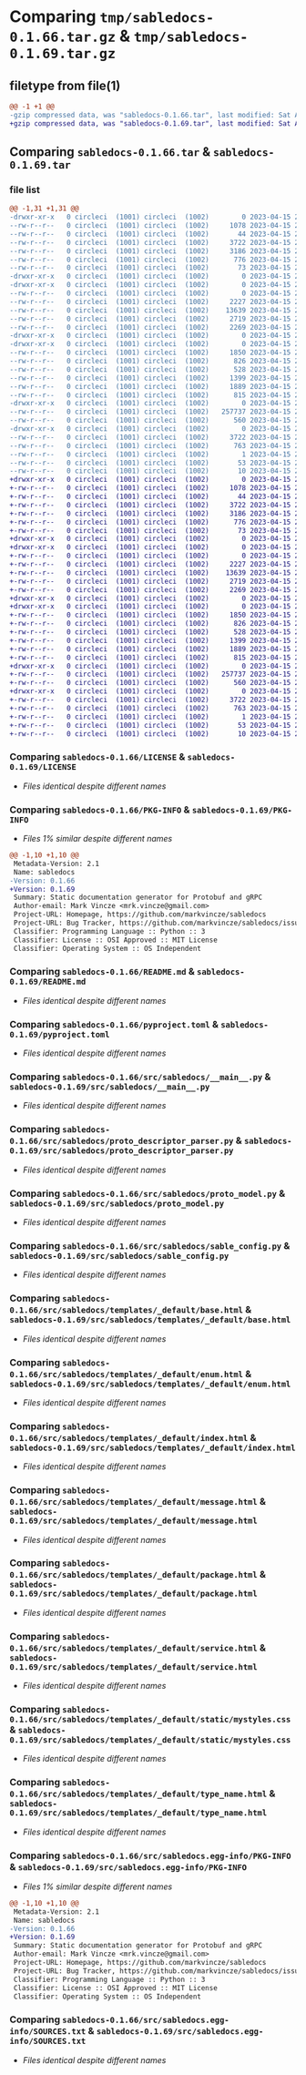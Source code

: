 # Comparing `tmp/sabledocs-0.1.66.tar.gz` & `tmp/sabledocs-0.1.69.tar.gz`

## filetype from file(1)

```diff
@@ -1 +1 @@
-gzip compressed data, was "sabledocs-0.1.66.tar", last modified: Sat Apr 15 20:50:02 2023, max compression
+gzip compressed data, was "sabledocs-0.1.69.tar", last modified: Sat Apr 15 20:52:29 2023, max compression
```

## Comparing `sabledocs-0.1.66.tar` & `sabledocs-0.1.69.tar`

### file list

```diff
@@ -1,31 +1,31 @@
-drwxr-xr-x   0 circleci  (1001) circleci  (1002)        0 2023-04-15 20:50:02.838373 sabledocs-0.1.66/
--rw-r--r--   0 circleci  (1001) circleci  (1002)     1078 2023-04-15 20:49:51.000000 sabledocs-0.1.66/LICENSE
--rw-r--r--   0 circleci  (1001) circleci  (1002)       44 2023-04-15 20:49:51.000000 sabledocs-0.1.66/MANIFEST.in
--rw-r--r--   0 circleci  (1001) circleci  (1002)     3722 2023-04-15 20:50:02.838373 sabledocs-0.1.66/PKG-INFO
--rw-r--r--   0 circleci  (1001) circleci  (1002)     3186 2023-04-15 20:49:51.000000 sabledocs-0.1.66/README.md
--rw-r--r--   0 circleci  (1001) circleci  (1002)      776 2023-04-15 20:49:51.000000 sabledocs-0.1.66/pyproject.toml
--rw-r--r--   0 circleci  (1001) circleci  (1002)       73 2023-04-15 20:50:02.838373 sabledocs-0.1.66/setup.cfg
-drwxr-xr-x   0 circleci  (1001) circleci  (1002)        0 2023-04-15 20:50:02.834372 sabledocs-0.1.66/src/
-drwxr-xr-x   0 circleci  (1001) circleci  (1002)        0 2023-04-15 20:50:02.834372 sabledocs-0.1.66/src/sabledocs/
--rw-r--r--   0 circleci  (1001) circleci  (1002)        0 2023-04-15 20:49:51.000000 sabledocs-0.1.66/src/sabledocs/__init__.py
--rw-r--r--   0 circleci  (1001) circleci  (1002)     2227 2023-04-15 20:49:51.000000 sabledocs-0.1.66/src/sabledocs/__main__.py
--rw-r--r--   0 circleci  (1001) circleci  (1002)    13639 2023-04-15 20:49:51.000000 sabledocs-0.1.66/src/sabledocs/proto_descriptor_parser.py
--rw-r--r--   0 circleci  (1001) circleci  (1002)     2719 2023-04-15 20:49:51.000000 sabledocs-0.1.66/src/sabledocs/proto_model.py
--rw-r--r--   0 circleci  (1001) circleci  (1002)     2269 2023-04-15 20:49:51.000000 sabledocs-0.1.66/src/sabledocs/sable_config.py
-drwxr-xr-x   0 circleci  (1001) circleci  (1002)        0 2023-04-15 20:50:02.834372 sabledocs-0.1.66/src/sabledocs/templates/
-drwxr-xr-x   0 circleci  (1001) circleci  (1002)        0 2023-04-15 20:50:02.838373 sabledocs-0.1.66/src/sabledocs/templates/_default/
--rw-r--r--   0 circleci  (1001) circleci  (1002)     1850 2023-04-15 20:49:51.000000 sabledocs-0.1.66/src/sabledocs/templates/_default/base.html
--rw-r--r--   0 circleci  (1001) circleci  (1002)      826 2023-04-15 20:49:51.000000 sabledocs-0.1.66/src/sabledocs/templates/_default/enum.html
--rw-r--r--   0 circleci  (1001) circleci  (1002)      528 2023-04-15 20:49:51.000000 sabledocs-0.1.66/src/sabledocs/templates/_default/index.html
--rw-r--r--   0 circleci  (1001) circleci  (1002)     1399 2023-04-15 20:49:51.000000 sabledocs-0.1.66/src/sabledocs/templates/_default/message.html
--rw-r--r--   0 circleci  (1001) circleci  (1002)     1889 2023-04-15 20:49:51.000000 sabledocs-0.1.66/src/sabledocs/templates/_default/package.html
--rw-r--r--   0 circleci  (1001) circleci  (1002)      815 2023-04-15 20:49:51.000000 sabledocs-0.1.66/src/sabledocs/templates/_default/service.html
-drwxr-xr-x   0 circleci  (1001) circleci  (1002)        0 2023-04-15 20:50:02.838373 sabledocs-0.1.66/src/sabledocs/templates/_default/static/
--rw-r--r--   0 circleci  (1001) circleci  (1002)   257737 2023-04-15 20:49:51.000000 sabledocs-0.1.66/src/sabledocs/templates/_default/static/mystyles.css
--rw-r--r--   0 circleci  (1001) circleci  (1002)      560 2023-04-15 20:49:51.000000 sabledocs-0.1.66/src/sabledocs/templates/_default/type_name.html
-drwxr-xr-x   0 circleci  (1001) circleci  (1002)        0 2023-04-15 20:50:02.838373 sabledocs-0.1.66/src/sabledocs.egg-info/
--rw-r--r--   0 circleci  (1001) circleci  (1002)     3722 2023-04-15 20:50:02.000000 sabledocs-0.1.66/src/sabledocs.egg-info/PKG-INFO
--rw-r--r--   0 circleci  (1001) circleci  (1002)      763 2023-04-15 20:50:02.000000 sabledocs-0.1.66/src/sabledocs.egg-info/SOURCES.txt
--rw-r--r--   0 circleci  (1001) circleci  (1002)        1 2023-04-15 20:50:02.000000 sabledocs-0.1.66/src/sabledocs.egg-info/dependency_links.txt
--rw-r--r--   0 circleci  (1001) circleci  (1002)       53 2023-04-15 20:50:02.000000 sabledocs-0.1.66/src/sabledocs.egg-info/entry_points.txt
--rw-r--r--   0 circleci  (1001) circleci  (1002)       10 2023-04-15 20:50:02.000000 sabledocs-0.1.66/src/sabledocs.egg-info/top_level.txt
+drwxr-xr-x   0 circleci  (1001) circleci  (1002)        0 2023-04-15 20:52:29.480552 sabledocs-0.1.69/
+-rw-r--r--   0 circleci  (1001) circleci  (1002)     1078 2023-04-15 20:52:16.000000 sabledocs-0.1.69/LICENSE
+-rw-r--r--   0 circleci  (1001) circleci  (1002)       44 2023-04-15 20:52:16.000000 sabledocs-0.1.69/MANIFEST.in
+-rw-r--r--   0 circleci  (1001) circleci  (1002)     3722 2023-04-15 20:52:29.484552 sabledocs-0.1.69/PKG-INFO
+-rw-r--r--   0 circleci  (1001) circleci  (1002)     3186 2023-04-15 20:52:16.000000 sabledocs-0.1.69/README.md
+-rw-r--r--   0 circleci  (1001) circleci  (1002)      776 2023-04-15 20:52:16.000000 sabledocs-0.1.69/pyproject.toml
+-rw-r--r--   0 circleci  (1001) circleci  (1002)       73 2023-04-15 20:52:29.484552 sabledocs-0.1.69/setup.cfg
+drwxr-xr-x   0 circleci  (1001) circleci  (1002)        0 2023-04-15 20:52:29.480552 sabledocs-0.1.69/src/
+drwxr-xr-x   0 circleci  (1001) circleci  (1002)        0 2023-04-15 20:52:29.480552 sabledocs-0.1.69/src/sabledocs/
+-rw-r--r--   0 circleci  (1001) circleci  (1002)        0 2023-04-15 20:52:16.000000 sabledocs-0.1.69/src/sabledocs/__init__.py
+-rw-r--r--   0 circleci  (1001) circleci  (1002)     2227 2023-04-15 20:52:16.000000 sabledocs-0.1.69/src/sabledocs/__main__.py
+-rw-r--r--   0 circleci  (1001) circleci  (1002)    13639 2023-04-15 20:52:16.000000 sabledocs-0.1.69/src/sabledocs/proto_descriptor_parser.py
+-rw-r--r--   0 circleci  (1001) circleci  (1002)     2719 2023-04-15 20:52:16.000000 sabledocs-0.1.69/src/sabledocs/proto_model.py
+-rw-r--r--   0 circleci  (1001) circleci  (1002)     2269 2023-04-15 20:52:16.000000 sabledocs-0.1.69/src/sabledocs/sable_config.py
+drwxr-xr-x   0 circleci  (1001) circleci  (1002)        0 2023-04-15 20:52:29.480552 sabledocs-0.1.69/src/sabledocs/templates/
+drwxr-xr-x   0 circleci  (1001) circleci  (1002)        0 2023-04-15 20:52:29.480552 sabledocs-0.1.69/src/sabledocs/templates/_default/
+-rw-r--r--   0 circleci  (1001) circleci  (1002)     1850 2023-04-15 20:52:16.000000 sabledocs-0.1.69/src/sabledocs/templates/_default/base.html
+-rw-r--r--   0 circleci  (1001) circleci  (1002)      826 2023-04-15 20:52:16.000000 sabledocs-0.1.69/src/sabledocs/templates/_default/enum.html
+-rw-r--r--   0 circleci  (1001) circleci  (1002)      528 2023-04-15 20:52:16.000000 sabledocs-0.1.69/src/sabledocs/templates/_default/index.html
+-rw-r--r--   0 circleci  (1001) circleci  (1002)     1399 2023-04-15 20:52:16.000000 sabledocs-0.1.69/src/sabledocs/templates/_default/message.html
+-rw-r--r--   0 circleci  (1001) circleci  (1002)     1889 2023-04-15 20:52:16.000000 sabledocs-0.1.69/src/sabledocs/templates/_default/package.html
+-rw-r--r--   0 circleci  (1001) circleci  (1002)      815 2023-04-15 20:52:16.000000 sabledocs-0.1.69/src/sabledocs/templates/_default/service.html
+drwxr-xr-x   0 circleci  (1001) circleci  (1002)        0 2023-04-15 20:52:29.480552 sabledocs-0.1.69/src/sabledocs/templates/_default/static/
+-rw-r--r--   0 circleci  (1001) circleci  (1002)   257737 2023-04-15 20:52:16.000000 sabledocs-0.1.69/src/sabledocs/templates/_default/static/mystyles.css
+-rw-r--r--   0 circleci  (1001) circleci  (1002)      560 2023-04-15 20:52:16.000000 sabledocs-0.1.69/src/sabledocs/templates/_default/type_name.html
+drwxr-xr-x   0 circleci  (1001) circleci  (1002)        0 2023-04-15 20:52:29.480552 sabledocs-0.1.69/src/sabledocs.egg-info/
+-rw-r--r--   0 circleci  (1001) circleci  (1002)     3722 2023-04-15 20:52:29.000000 sabledocs-0.1.69/src/sabledocs.egg-info/PKG-INFO
+-rw-r--r--   0 circleci  (1001) circleci  (1002)      763 2023-04-15 20:52:29.000000 sabledocs-0.1.69/src/sabledocs.egg-info/SOURCES.txt
+-rw-r--r--   0 circleci  (1001) circleci  (1002)        1 2023-04-15 20:52:29.000000 sabledocs-0.1.69/src/sabledocs.egg-info/dependency_links.txt
+-rw-r--r--   0 circleci  (1001) circleci  (1002)       53 2023-04-15 20:52:29.000000 sabledocs-0.1.69/src/sabledocs.egg-info/entry_points.txt
+-rw-r--r--   0 circleci  (1001) circleci  (1002)       10 2023-04-15 20:52:29.000000 sabledocs-0.1.69/src/sabledocs.egg-info/top_level.txt
```

### Comparing `sabledocs-0.1.66/LICENSE` & `sabledocs-0.1.69/LICENSE`

 * *Files identical despite different names*

### Comparing `sabledocs-0.1.66/PKG-INFO` & `sabledocs-0.1.69/PKG-INFO`

 * *Files 1% similar despite different names*

```diff
@@ -1,10 +1,10 @@
 Metadata-Version: 2.1
 Name: sabledocs
-Version: 0.1.66
+Version: 0.1.69
 Summary: Static documentation generator for Protobuf and gRPC
 Author-email: Mark Vincze <mrk.vincze@gmail.com>
 Project-URL: Homepage, https://github.com/markvincze/sabledocs
 Project-URL: Bug Tracker, https://github.com/markvincze/sabledocs/issues
 Classifier: Programming Language :: Python :: 3
 Classifier: License :: OSI Approved :: MIT License
 Classifier: Operating System :: OS Independent
```

### Comparing `sabledocs-0.1.66/README.md` & `sabledocs-0.1.69/README.md`

 * *Files identical despite different names*

### Comparing `sabledocs-0.1.66/pyproject.toml` & `sabledocs-0.1.69/pyproject.toml`

 * *Files identical despite different names*

### Comparing `sabledocs-0.1.66/src/sabledocs/__main__.py` & `sabledocs-0.1.69/src/sabledocs/__main__.py`

 * *Files identical despite different names*

### Comparing `sabledocs-0.1.66/src/sabledocs/proto_descriptor_parser.py` & `sabledocs-0.1.69/src/sabledocs/proto_descriptor_parser.py`

 * *Files identical despite different names*

### Comparing `sabledocs-0.1.66/src/sabledocs/proto_model.py` & `sabledocs-0.1.69/src/sabledocs/proto_model.py`

 * *Files identical despite different names*

### Comparing `sabledocs-0.1.66/src/sabledocs/sable_config.py` & `sabledocs-0.1.69/src/sabledocs/sable_config.py`

 * *Files identical despite different names*

### Comparing `sabledocs-0.1.66/src/sabledocs/templates/_default/base.html` & `sabledocs-0.1.69/src/sabledocs/templates/_default/base.html`

 * *Files identical despite different names*

### Comparing `sabledocs-0.1.66/src/sabledocs/templates/_default/enum.html` & `sabledocs-0.1.69/src/sabledocs/templates/_default/enum.html`

 * *Files identical despite different names*

### Comparing `sabledocs-0.1.66/src/sabledocs/templates/_default/index.html` & `sabledocs-0.1.69/src/sabledocs/templates/_default/index.html`

 * *Files identical despite different names*

### Comparing `sabledocs-0.1.66/src/sabledocs/templates/_default/message.html` & `sabledocs-0.1.69/src/sabledocs/templates/_default/message.html`

 * *Files identical despite different names*

### Comparing `sabledocs-0.1.66/src/sabledocs/templates/_default/package.html` & `sabledocs-0.1.69/src/sabledocs/templates/_default/package.html`

 * *Files identical despite different names*

### Comparing `sabledocs-0.1.66/src/sabledocs/templates/_default/service.html` & `sabledocs-0.1.69/src/sabledocs/templates/_default/service.html`

 * *Files identical despite different names*

### Comparing `sabledocs-0.1.66/src/sabledocs/templates/_default/static/mystyles.css` & `sabledocs-0.1.69/src/sabledocs/templates/_default/static/mystyles.css`

 * *Files identical despite different names*

### Comparing `sabledocs-0.1.66/src/sabledocs/templates/_default/type_name.html` & `sabledocs-0.1.69/src/sabledocs/templates/_default/type_name.html`

 * *Files identical despite different names*

### Comparing `sabledocs-0.1.66/src/sabledocs.egg-info/PKG-INFO` & `sabledocs-0.1.69/src/sabledocs.egg-info/PKG-INFO`

 * *Files 1% similar despite different names*

```diff
@@ -1,10 +1,10 @@
 Metadata-Version: 2.1
 Name: sabledocs
-Version: 0.1.66
+Version: 0.1.69
 Summary: Static documentation generator for Protobuf and gRPC
 Author-email: Mark Vincze <mrk.vincze@gmail.com>
 Project-URL: Homepage, https://github.com/markvincze/sabledocs
 Project-URL: Bug Tracker, https://github.com/markvincze/sabledocs/issues
 Classifier: Programming Language :: Python :: 3
 Classifier: License :: OSI Approved :: MIT License
 Classifier: Operating System :: OS Independent
```

### Comparing `sabledocs-0.1.66/src/sabledocs.egg-info/SOURCES.txt` & `sabledocs-0.1.69/src/sabledocs.egg-info/SOURCES.txt`

 * *Files identical despite different names*

